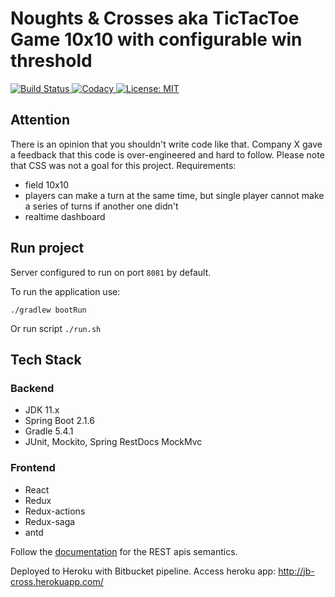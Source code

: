# Noughts & Crosses aka TicTacToe Game 10x10 with configurable win threshold

[![Build Status][noughts-crosses-travis-image] ][noughts-crosses-travis-url]
[![Codacy][noughts-crosses-codacy-image] ][noughts-crosses-codacy-url]
[![License: MIT][noughts-crosses-license-image] ][noughts-crosses-license-url]

## Attention

There is an opinion that you shouldn't write code like that. 
Company X gave a feedback that this code is over-engineered and hard to follow. 
Please note that CSS was not a goal for this project.
Requirements:
- field 10x10
- players can make a turn at the same time, but single player cannot make a series of turns if another one didn't
- realtime dashboard

## Run project

Server configured to run on port `8081` by default.

To run the application use: 

    ./gradlew bootRun
    
Or run script `./run.sh`

## Tech Stack

### Backend
 * JDK 11.x
 * Spring Boot 2.1.6
 * Gradle 5.4.1
 * JUnit, Mockito, Spring RestDocs MockMvc

### Frontend
 * React
 * Redux
 * Redux-actions
 * Redux-saga
 * antd

Follow the [documentation](./rest-api-docs/index.html) for the REST apis semantics.

Deployed to Heroku with Bitbucket pipeline. Access heroku app: http://jb-cross.herokuapp.com/ 

[noughts-crosses-travis-image]: https://travis-ci.com/itallix/noughts-crosses.svg?token=VccNzTqqao1HL7VwvVz1&branch=master
[noughts-crosses-travis-url]: https://travis-ci.com/github/itallix/noughts-crosses
[noughts-crosses-codacy-image]: https://app.codacy.com/project/badge/Grade/e2f0d2a0520440a691b0b0f6e7e10b0b
[noughts-crosses-codacy-url]: https://app.codacy.com/manual/itallix/noughts-crosses
[noughts-crosses-license-image]: https://img.shields.io/badge/License-MIT-yellow.svg
[noughts-crosses-license-url]: https://opensource.org/licenses/MIT
